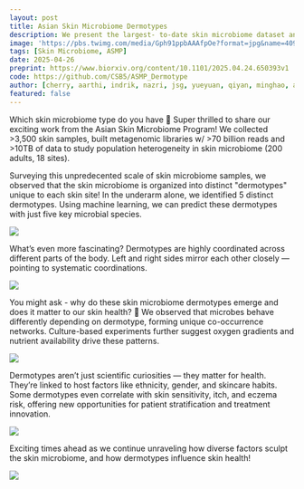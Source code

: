 ```yaml
---
layout: post
title: Asian Skin Microbiome Dermotypes
description: We present the largest- to-date skin microbiome dataset and establish dermotypes as a key organizing principle of skin microbial ecology.
image: 'https://pbs.twimg.com/media/Gph91ppbAAAfpOe?format=jpg&name=4096x4096'
tags: [Skin Microbiome, ASMP]
date: 2025-04-26
preprint: https://www.biorxiv.org/content/10.1101/2025.04.24.650393v1
code: https://github.com/CSB5/ASMP_Dermotype
author: [cherry, aarthi, indrik, nazri, jsg, yueyuan, qiyan, minghao, amanda, niranjan]
featured: false
---
```

Which skin microbiome type do you have 🤔 Super thrilled to share our exciting work from the Asian Skin Microbiome Program! We collected >3,500 skin samples, built metagenomic libraries w/ >70 billion reads and >10TB of data to study population heterogeneity in skin microbiome (200 adults, 18 sites). 

Surveying this unpredecented scale of skin microbiome samples, we observed that the skin microbiome is organized into distinct "dermotypes" unique to each skin site! In the underarm alone, we identified 5 distinct dermotypes. Using machine learning, we can predict these dermotypes with just five key microbial species.

   ![](https://pbs.twimg.com/media/Gph3psHa4AAVgvm?format=jpg&name=large)

What’s even more fascinating? Dermotypes are highly coordinated across different parts of the body. Left and right sides mirror each other closely — pointing to systematic coordinations. 

   ![](https://pbs.twimg.com/media/Gph5Q0Oa0AAyjZU?format=jpg&name=large)


You might ask - why do these skin microbiome dermotypes emerge and does it matter to our skin health? 🤔 We observed that microbes behave differently depending on dermotype, forming unique co-occurrence networks. Culture-based experiments further suggest oxygen gradients and nutrient availability drive these patterns. 

   ![](https://pbs.twimg.com/media/Gph57YJaYAAZLmz?format=jpg&name=large)

Dermotypes aren’t just scientific curiosities — they matter for health. They’re linked to host factors like ethnicity, gender, and skincare habits. Some dermotypes even correlate with skin sensitivity, itch, and eczema risk, offering new opportunities for patient stratification and treatment innovation. 

   ![](https://pbs.twimg.com/media/Gph68riboAAj9Nd?format=jpg&name=medium)

Exciting times ahead as we continue unraveling how diverse factors sculpt the skin microbiome, and how dermotypes influence skin health!

   ![](https://pbs.twimg.com/media/Gph91ppbAAAfpOe?format=jpg&name=4096x4096)
